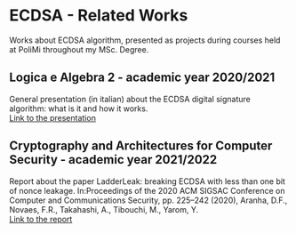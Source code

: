 # ECDSA - Related Works
Works about ECDSA algorithm, presented as projects during courses held at PoliMi throughout my MSc. Degree.

## Logica e Algebra 2 - academic year 2020/2021
General presentation (in italian) about the ECDSA digital signature algorithm: what is it and how it works. <br />
[Link to the presentation](https://github.com/edoardosaputelli/ECDSA-RelatedWorks/blob/main/Algoritmo%20di%20firma%20digitale%20ECDSA.pdf)

## Cryptography and Architectures for Computer Security - academic year 2021/2022
Report about the paper LadderLeak: breaking ECDSA with less than one bit of nonce leakage. In:Proceedings of the 2020 ACM SIGSAC Conference on Computer and Communications Security, pp. 225–242 (2020), Aranha, D.F., Novaes, F.R., Takahashi, A., Tibouchi, M., Yarom, Y. <br />
[Link to the report](https://github.com/edoardosaputelli/ECDSA-RelatedWorks/blob/main/LadderLeak%20-%20Report%20about%20the%20paper.pdf)
